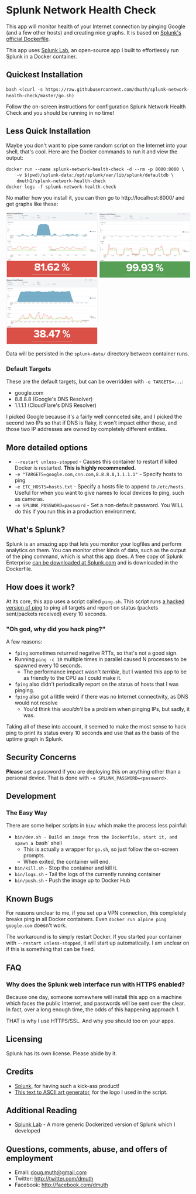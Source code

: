 
# Splunk Network Health Check

This app will monitor health of your Internet connection by pinging Google 
(and a few other hosts) and creating nice graphs.  It is based on
<a href="https://hub.docker.com/r/splunk/splunk/">Splunk's official Dockerfile</a>.

This app uses <a href="https://github.com/dmuth/splunk-lab">Splunk Lab</a>, an open-source 
app I built to effortlessly run Splunk in a Docker container.


## Quickest Installation

`bash <(curl -s https://raw.githubusercontent.com/dmuth/splunk-network-health-check/master/go.sh)`

Follow the on-screen instructions for configuration Splunk Network Health Check 
and you should be running in no time!


## Less Quick Installation

Maybe you don't want to pipe some random script on the Internet into your shell, that's cool.
Here are the Docker commands to run it and view the output:

```
docker run --name splunk-network-health-check -d --rm -p 8000:8000 \
	-v $(pwd)/splunk-data:/opt/splunk/var/lib/splunk/defaultdb \
	dmuth1/splunk-network-health-check
docker logs -f splunk-network-health-check
```


No matter how you install it, you can then go to http://localhost:8000/ and get graphs like these:

<img src="./img/network-amtrak-with-hotspot.png" width="250" /> <img src="./img/network-firewall-failing.png" width="250" /> <img src="./img/network-huge-outage.png" width="250" />


Data will be persisted in the `splunk-data/` directory between container runs.


### Default Targets

These are the default targets, but can be overridden with `-e TARGETS=...`: 

- google.com
- 8.8.8.8 (Google's DNS Resolver)
- 1.1.1.1 (CloudFlare's DNS Resolver)

I picked Google because it's a fairly well connceted site, and I picked the second two IPs so that if 
DNS is flaky, it won't impact either those, and those two IP addresses are owned by completely different entities.


## More detailed options

- `--restart unless-stopped` - Causes this container to restart if killed Docker is restarted. **This is highly recommended.**
- `-e "TARGETS=google.com,cnn.com,8.8.8.8,1.1.1.1"` - Specify hosts to ping
- `-e ETC_HOSTS=hosts.txt` - Specify a hosts file to append to `/etc/hosts`.  Useful for when you want to give names to local devices to ping, such as cameras.
- `-e SPLUNK_PASSWORD=password` - Set a non-default password. You WILL do this if you run this in a production environment.


## What's Splunk?

Splunk is an amazing app that lets you monitor your logfiles and perform analytics on them.  You can monitor other kinds of data, such as the output of the ping command, which is what this app does.  A free copy of Splunk Enterprise [can be downloaded at Splunk.com](http://www.splunk.com/) and is downloaded in the Dockerfile.


## How does it work?

At its core, this app uses a script called `ping.sh`.  This script runs <a href="https://github.com/dmuth/iputils">a hacked version of ping</a> to ping all targets and report on status (packets sent/packets received) every 10 seconds.


### "Oh god, why did you hack ping?"

A few reasons:

- `fping` sometimes returned negative RTTs, so that's not a good sign.
- Running `ping -c 10` multiple times in parallel caused N processes to be spawned every 10 seconds. 
   - The performance impact wasn't *terrible*, but I wanted this app to be as friendly to the CPU as I could make it.
- `fping` also didn't periodically report on the status of hosts that I was pinging.
- `fping` also got a little weird if there was no Internet connectivity, as DNS would not resolve
   - You'd think this *wouldn't* be a problem when pinging IPs, but sadly, it was.

Taking all of these into account, it seemed to make the most sense to hack ping to print its status every 10
seconds and use that as the basis of the uptime graph in Splunk.


## Security Concerns

**Please** set a password if you are deploying this on anything other than a personal device.
That is done with `-e SPLUNK_PASSWORD=<password>`.


## Development


### The Easy Way

There are some helper scripts in `bin/` which make the process less painful:

- `bin/dev.sh - Build an image from the Dockerfile, start it, and spawn a `bash` shell
   - This is actually a wrapper for `go.sh`, so just follow the on-screen prompts.
   - When exited, the container will end.
- `bin/kill.sh` - Stop the container and kill it.
- `bin/logs.sh` - Tail the logs of the currently running container
- `bin/push.sh` - Push the image up to Docker Hub


## Known Bugs

For reasons unclear to me, if you set up a VPN connection, this completely breaks ping in all
Docker containers.  Even `docker run alpine ping google.com` doesn't work.

The workaround is to simply restart Docker.  If you started your container with `--restart unless-stopped`,
it will start up automatically.  I am unclear on if this is something that can be fixed.


## FAQ

### Why does the Splunk web interface run with HTTPS enabled?

Because one day, someone somewhere will install this app on a machine which faces
the public Internet, and passwords will be sent over the clear.  In fact, over a 
long enough time, the odds of this happening approach 1.

THAT is why I use HTTPS/SSL.  And why you should too on your apps.


## Licensing

Splunk has its own license.  Please abide by it.


## Credits

- <a href="http://www.splunk.com/">Splunk</a>, for having such a kick-ass product!
- <a href="http://patorjk.com/software/taag/#p=display&h=0&v=0&f=Standard&t=Splunk%20Lab">This text to ASCII art generator</a>, for the logo I used in the script.



## Additional Reading

- <a href="https://github.com/dmuth/splunk-lab">Splunk Lab</a> - A more generic Dockerized version of Splunk which I developed


## Questions, comments, abuse, and offers of employment

- Email: doug.muth@gmail.com
- Twitter: <a href="http://twitter.com/dmuth">http://twitter.com/dmuth</a>
- Facebook: <a href="http://facebook.com/dmuth">http://facebook.com/dmuth</a>



